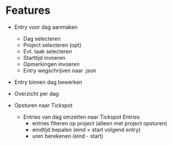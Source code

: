 # Features

- Entry voor dag aanmaken
    - Dag selecteren
    - Project selecteren (opt)
    - Evt. taak selecteren
    - Starttijd invoeren
    - Opmerkingen invoeren
    - Entry wegschrijven naar <datum>.json

- Entry binnen dag bewerken

- Overzicht per dag

- Opsturen naar Tickspot
    - Entries van dag omzetten naar Tickspot Entries
        - entries filteren op project (alleen met project opsturen)
        - eindtijd bepalen (eind = start volgend entry)
        - uren berekenen (eind - start)
